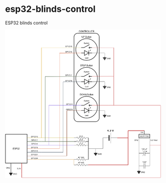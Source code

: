 # esp32-blinds-control
ESP32 blinds control

<p align="center">
   <img alt="circuit diagram" src="./docs/circuit_diagram.png" />
</p>